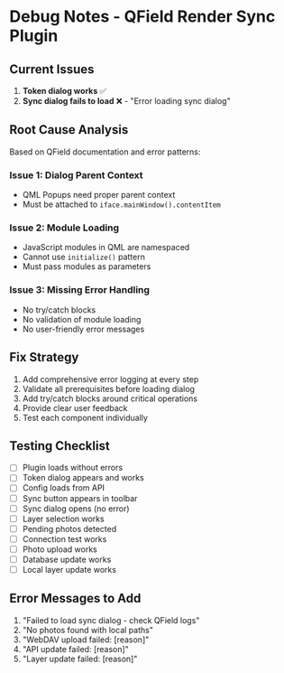 # Debug Notes - QField Render Sync Plugin

## Current Issues

1. **Token dialog works** ✅
2. **Sync dialog fails to load** ❌ - "Error loading sync dialog"

## Root Cause Analysis

Based on QField documentation and error patterns:

### Issue 1: Dialog Parent Context
- QML Popups need proper parent context
- Must be attached to `iface.mainWindow().contentItem`

### Issue 2: Module Loading
- JavaScript modules in QML are namespaced
- Cannot use `initialize()` pattern
- Must pass modules as parameters

### Issue 3: Missing Error Handling
- No try/catch blocks
- No validation of module loading
- No user-friendly error messages

## Fix Strategy

1. Add comprehensive error logging at every step
2. Validate all prerequisites before loading dialog
3. Add try/catch blocks around critical operations
4. Provide clear user feedback
5. Test each component individually

## Testing Checklist

- [ ] Plugin loads without errors
- [ ] Token dialog appears and works
- [ ] Config loads from API
- [ ] Sync button appears in toolbar
- [ ] Sync dialog opens (no error)
- [ ] Layer selection works
- [ ] Pending photos detected
- [ ] Connection test works
- [ ] Photo upload works
- [ ] Database update works
- [ ] Local layer update works

## Error Messages to Add

1. "Failed to load sync dialog - check QField logs"
2. "No photos found with local paths"
3. "WebDAV upload failed: [reason]"
4. "API update failed: [reason]"
5. "Layer update failed: [reason]"
